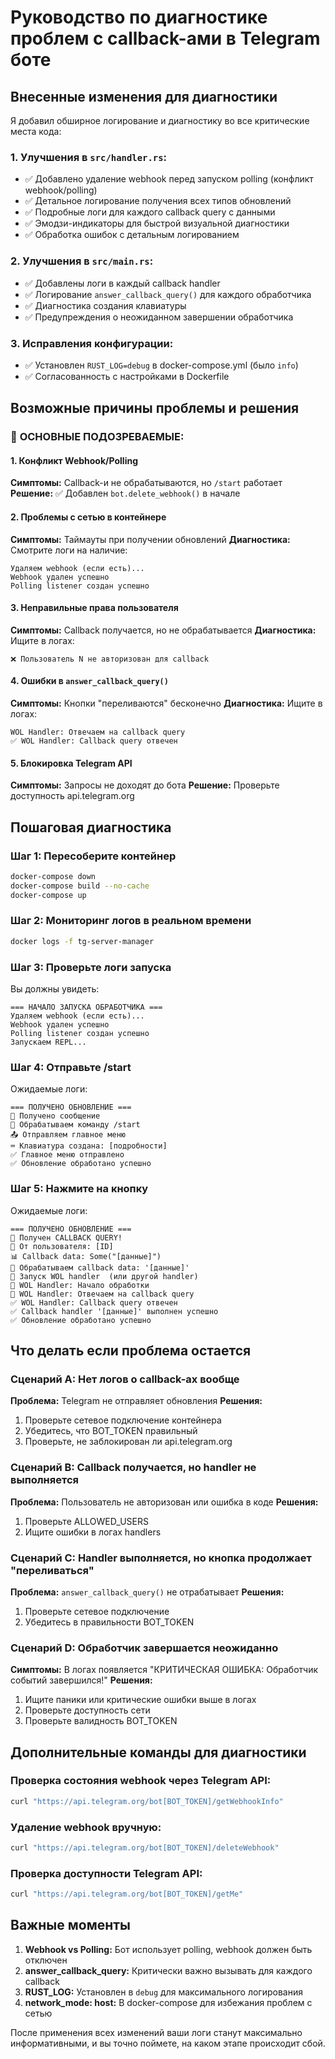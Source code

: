 # Руководство по диагностике проблем с callback-ами в Telegram боте

## Внесенные изменения для диагностики

Я добавил обширное логирование и диагностику во все критические места кода:

### 1. **Улучшения в `src/handler.rs`:**
- ✅ Добавлено удаление webhook перед запуском polling (конфликт webhook/polling)
- ✅ Детальное логирование получения всех типов обновлений
- ✅ Подробные логи для каждого callback query с данными
- ✅ Эмодзи-индикаторы для быстрой визуальной диагностики
- ✅ Обработка ошибок с детальным логированием

### 2. **Улучшения в `src/main.rs`:**
- ✅ Добавлены логи в каждый callback handler
- ✅ Логирование `answer_callback_query()` для каждого обработчика
- ✅ Диагностика создания клавиатуры
- ✅ Предупреждения о неожиданном завершении обработчика

### 3. **Исправления конфигурации:**
- ✅ Установлен `RUST_LOG=debug` в docker-compose.yml (было `info`)
- ✅ Согласованность с настройками в Dockerfile

## Возможные причины проблемы и решения

### 🔴 **ОСНОВНЫЕ ПОДОЗРЕВАЕМЫЕ:**

#### 1. **Конфликт Webhook/Polling**
**Симптомы:** Callback-и не обрабатываются, но `/start` работает
**Решение:** ✅ Добавлен `bot.delete_webhook()` в начале

#### 2. **Проблемы с сетью в контейнере**
**Симптомы:** Таймауты при получении обновлений
**Диагностика:** Смотрите логи на наличие:
```
Удаляем webhook (если есть)...
Webhook удален успешно
Polling listener создан успешно
```

#### 3. **Неправильные права пользователя**
**Симптомы:** Callback получается, но не обрабатывается
**Диагностика:** Ищите в логах:
```
❌ Пользователь N не авторизован для callback
```

#### 4. **Ошибки в `answer_callback_query()`**
**Симптомы:** Кнопки "переливаются" бесконечно
**Диагностика:** Ищите в логах:
```
WOL Handler: Отвечаем на callback query
✅ WOL Handler: Callback query отвечен
```

#### 5. **Блокировка Telegram API**
**Симптомы:** Запросы не доходят до бота
**Решение:** Проверьте доступность api.telegram.org

## Пошаговая диагностика

### Шаг 1: Пересоберите контейнер
```bash
docker-compose down
docker-compose build --no-cache
docker-compose up
```

### Шаг 2: Мониторинг логов в реальном времени
```bash
docker logs -f tg-server-manager
```

### Шаг 3: Проверьте логи запуска
Вы должны увидеть:
```
=== НАЧАЛО ЗАПУСКА ОБРАБОТЧИКА ===
Удаляем webhook (если есть)...
Webhook удален успешно
Polling listener создан успешно
Запускаем REPL...
```

### Шаг 4: Отправьте /start
Ожидаемые логи:
```
=== ПОЛУЧЕНО ОБНОВЛЕНИЕ ===
📨 Получено сообщение
🚀 Обрабатываем команду /start
📤 Отправляем главное меню
⌨️ Клавиатура создана: [подробности]
✅ Главное меню отправлено
✅ Обновление обработано успешно
```

### Шаг 5: Нажмите на кнопку
Ожидаемые логи:
```
=== ПОЛУЧЕНО ОБНОВЛЕНИЕ ===
🔔 Получен CALLBACK QUERY!
👤 От пользователя: [ID]
📊 Callback data: Some("[данные]")
🎯 Обрабатываем callback data: '[данные]'
🔌 Запуск WOL handler  (или другой handler)
🔌 WOL Handler: Начало обработки
🔌 WOL Handler: Отвечаем на callback query
✅ WOL Handler: Callback query отвечен
✅ Callback handler '[данные]' выполнен успешно
✅ Обновление обработано успешно
```

## Что делать если проблема остается

### Сценарий A: Нет логов о callback-ах вообще
**Проблема:** Telegram не отправляет обновления
**Решения:**
1. Проверьте сетевое подключение контейнера
2. Убедитесь, что BOT_TOKEN правильный
3. Проверьте, не заблокирован ли api.telegram.org

### Сценарий B: Callback получается, но handler не выполняется
**Проблема:** Пользователь не авторизован или ошибка в коде
**Решения:**
1. Проверьте ALLOWED_USERS
2. Ищите ошибки в логах handlers

### Сценарий C: Handler выполняется, но кнопка продолжает "переливаться"
**Проблема:** `answer_callback_query()` не отрабатывает
**Решения:**
1. Проверьте сетевое подключение
2. Убедитесь в правильности BOT_TOKEN

### Сценарий D: Обработчик завершается неожиданно
**Симптомы:** В логах появляется "КРИТИЧЕСКАЯ ОШИБКА: Обработчик событий завершился!"
**Решения:**
1. Ищите паники или критические ошибки выше в логах
2. Проверьте доступность сети
3. Проверьте валидность BOT_TOKEN

## Дополнительные команды для диагностики

### Проверка состояния webhook через Telegram API:
```bash
curl "https://api.telegram.org/bot[BOT_TOKEN]/getWebhookInfo"
```

### Удаление webhook вручную:
```bash
curl "https://api.telegram.org/bot[BOT_TOKEN]/deleteWebhook"
```

### Проверка доступности Telegram API:
```bash
curl "https://api.telegram.org/bot[BOT_TOKEN]/getMe"
```

## Важные моменты

1. **Webhook vs Polling:** Бот использует polling, webhook должен быть отключен
2. **answer_callback_query:** Критически важно вызывать для каждого callback
3. **RUST_LOG:** Установлен в `debug` для максимального логирования
4. **network_mode: host:** В docker-compose для избежания проблем с сетью

После применения всех изменений ваши логи станут максимально информативными, и вы точно поймете, на каком этапе происходит сбой.